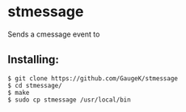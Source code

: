 # stmessage

Sends a cmessage event to <program>

## Installing:

    $ git clone https://github.com/GaugeK/stmessage
    $ cd stmessage/
    $ make
    $ sudo cp stmessage /usr/local/bin
